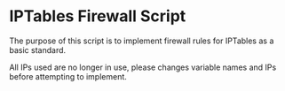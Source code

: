 # IPTables Firewall Script
The purpose of this script is to implement firewall rules for IPTables as a basic standard.

All IPs used are no longer in use, please changes variable names and IPs before attempting to implement.

